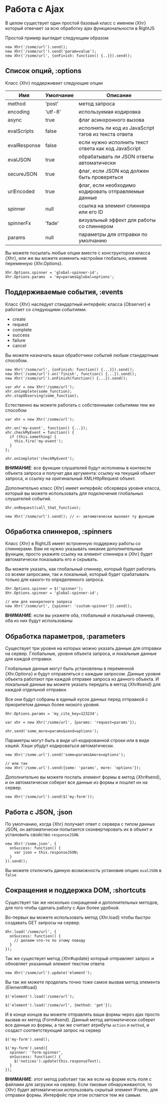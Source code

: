 # Работа с Ajax

В целом существует один простой базовый класс с именем {Xhr} который отвечает
за всю обработку ajax функциональности в RightJS

Простой пример выглядит следующим образом

    new Xhr('/some/url').send();
    new Xhr('/some/url').send('param=value');
    new Xhr('/some/url', {onFinish: function() {..}}).send();


## Список опций, :options

Класс {Xhr} поддерживает следующие опции


Имя          | Умолчание | Описание
-------------|-----------|--------------------------------------------------------
method       | ‘post’    | метод запроса
encoding     | ‘utf-8’   | используемая кодировка
async        | true      | флаг асинхронного вызова
evalScripts  | false     | исполнять ли код из JavaScript тэгов из текста ответа
evalResponse | false     | если нужно исполнить текст ответа как код JavaScript
evalJSON     | true      | обрабатывать ли JSON ответы автоматически
secureJSON	 | true	     | флаг, если JSON код должен быть проверяться
urlEncoded   | true      | флаг, если необходимо кодировать отправляемые данные
spinner      | null      | ссылка на элемент спиннера или его ID
spinnerFx    | 'fade'    | визуальный эффект для работы со спиннером
params       | null      | параметры для отправки по умолчанию


Вы можете посылать любые опции вместе с конструктором класса {Xhr}, или же
вы можете изменить настройки глобально, изменив переменную {Xhr.Options}.

    Xhr.Options.spinner = 'global-spinner-id';
    Xhr.Options.params  = 'my=params&global=options';


## Поддерживаемые события, :events

Класс {Xhr} наследует стандартный интерфейс класса {Observer} и работает
со следующими событиями.

* create
* request
* complete
* success
* failure
* cancel

Вы можете назначать ваши обработчики событий любым стандартным способом.

    new Xhr('/some/url', {onFinish: function() {...}}).send();
    new Xhr('/some/url').on('finish', function() {...}).send();
    new Xhr('/some/url').onFinish(function() {...}).send();

    var xhr = new Xhr('/some/url');
    xhr.onComplete(some_function);
    xhr.stopObserving(some_function);

Естественно вы можете работать с собственными событиями тем же способом

    var xhr = new Xhr('/some/url');

    xhr.on('my-event', function() {...});
    xhr.checkMyEvent = function() {
      if (this.something) {
        this.fire('my-event');
      }
    };

    xhr.onComplete('checkMyEvent');

__ВНИМАНИЕ__: все функции слушателей будут исполнены в контексте объекта запроса
и получат два аргумента: ссылку на текущий объект запроса, и ссылку на оригинальный
XMLHttpRequest объект.

Дополнительно класс {Xhr} имеет интерфейс обсервера уровня класса, который
вы можете использовать для подключения глобальных слушателей событий.

    Xhr.onRequest(call_that_function);

    new Xhr('/some/url').send(); // <- автоматически вызовет ту функцию


## Обработка спиннеров, :spinners

Класс {Xhr} в RightJS имеет встроенную поддержку работы со спиннерами. Вам не нужно
указывать никакие дополнительные функции, просто укажите ссылку на элемент спиннера
и {Xhr} будет автоматически показывать его и скрывать.

Вы можете указать, как глобальный спиннер, который будет работать со всеми запросами,
так и локальный, который будет срабатывать только для какого-то определенного запроса.

    Xhr.Options.spinner = $('spinner');
    Xhr.Options.spinner = 'global-spinner-id';

    // или для конкретного запроса
    new Xhr('/some/url', {spinner: 'custom-spinner'}).send();

__ВНИМАНИЕ__: если вы укажете оба, глобальный и локальный спиннер, оба из них будут
использованы


## Обработка параметров, :parameters

Существует три уровня на которых можно указать данные для отправки на сервер.
Глобальные, уровня объекта запроса, и локальные данные для каждой отправки.

Глобальные данные могут быть установлены в переменной {Xhr.Options} и будут
отправляться с каждым запросом. Данные уровня объекта работают при каждой
отправке запроса из данного объекта. И локальный данные вы можете указать
передать в метод {Xhr#send} для каждой отдельной отправки.

Все они будут собраны в единый кусок данных перед отправкой с приоритетом
данных более низкого уровня.

    Xhr.Options.params = 'my_cite_key=123234';

    var xhr = new Xhr('/some/url', {params: 'request=params'});

    xhr.send('some_more=params&send=options');

Параметры могут быть в виде url-кодированной строки или в виде хэшей. Хэши
убудут кодироваться автоматически.

    new Xhr('/some.url').send('some=params&more=options');

    // или так
    new Xhr('/some.url').send({some: 'params', more: 'options'});

Дополнительно вы можете послать элемент формы в метод {Xhr#send}, и он
автоматически соберет все данные из формы и пошлет их на сервер.

    new Xhr('/some/url').send($('my-form'));


## Работа с JSON, :json

По умолчанию, когда {Xhr} получает ответ с сервера с типом данных JSON,
он автоматически попытается сконвертировать их в объект и установить
свойство `responseJSON`.

    new Xhr('/some.json', {
      onSuccess: function() {
        var json = this.responseJSON;
      }
    }).send();

Вы можете отключить данную возможность установив опцию `evalJSON` в `false`


## Сокращения и поддержка DOM, :shortcuts

Существует так же несколько сокращений и дополнительных методов, для того
чтобы сделать работу с Ajax более удобной.

Во-первых вы можете использовать метод {Xhr.load} чтобы быстро создавать
GET запросы на сервер.

    Xhr.load('/some/url', {
      onSuccess: function() {
        // делаем что-то по этому поводу
      }
    });

Так же существует метод {Xhr#update} который отправляет запрос и обновляет
указанный элемент текстом ответа

    new Xhr('/some/url').update('element');

Вы так же можете проделать точно тоже самое вызвав метод элемента {Element#load}

    $('element').load('/some/url');

    $('element').load('/some/url', {method: 'get'});

И в конце концов вы можете отправлять ваши формы через ajax просто вызвав их
метод {Form#send}. Данный метод автоматически соберет все данные из формы,
а так же считает атрибуты `action` и `method`, и создаст соответствующий запрос
на сервер

    $('my-form').send();

    $('my-form').send({
      spinner: 'form-spinner',
      onSuccess: function() {
        $('notices').update(this.responseText);
      }
    });

__ВНИМАНИЕ__: этот метод работает так же если на форме есть поля с файлами
для загрузки на сервер. Если таковые обнаруживаются, то {Xhr} будет автоматически
использовать скрытый элемент IFrame, для отправки формы. Интерфейс при этом
остается тем же самым.
